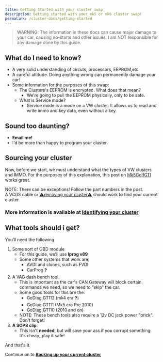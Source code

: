 ```yaml
---
title: Getting Started with your cluster swap
description: Getting started with your mk5 or mk6 cluster swap!
permalink: /cluster-docs/getting-started
---
```

 > WARNING: The information in these docs can cause major damage to your car, causing no-starts and other issues. I am NOT responsible for any damage done by this guide. 

## What do I need to know?
* A very solid understanding of circuts, processors, EEPROM,etc
* A careful attitude. Doing anything wrong can permanently damage your car!
* Some information for the purposes of this swap:
    * The Clusters's EEPROM is encrypted. What does that mean?
        * We're going to pull the EEPROM physically, only to be safe.
    * What is Service mode?
        * Service mode is a mode on a VW cluster. It allows us to read and write immo and key data, even without a key. 

## __Sound too daunting?__
* __Email me!__
* I'd be more than happy to program your cluster.

## Sourcing your cluster
Now, before we start, we must understand what the types of VW clusters and IMMO.
For the purposes of this explanation, this post on [Mk5GolfGTI](https://www.mk5golfgti.co.uk/forum/index.php?topic=91363.0) works great.

NOTE: There can be exceptions! Follow the part numbers in the post. \
A VCDS cable or [⚠️removing your cluster⚠️](/cluster-docs/removing-your-cluster) should work to find your current cluster.

### More information is available at [Identifying your cluster](/cluster-docs/identify-cluster)

## What tools should i get?

You'll need the following
1. Some sort of OBD module
    * For this guide, we'll use __Iprog v89__
    * Some other systems that work are:
        * AVDI and clones, such as FVDI
        * CarProg ❓
2. A VAG dash bench tool.
    * This is important as the car's CAN Gateway will block certain commands we need, so we need to "skip" the car.
    * Some good tools for this are the:
        * GoDiag GT112 (mk4 era ❓)
        * GoDiag GT111 (Mk5 era Pre 2010)
        * GoDiag GT110 (2010 and on)
    * NOTE: These bench tools also require a 12v DC jack power "brick". Don't forget!
3.  __A SOP8 clip__.
    * This isn't __needed__, but will save your ass if you corrupt something. It's cheap, play it safe!

And that's it. 

Continue on to __[Backing up your current cluster](/cluster-docs/backing-up-your-cluster)__